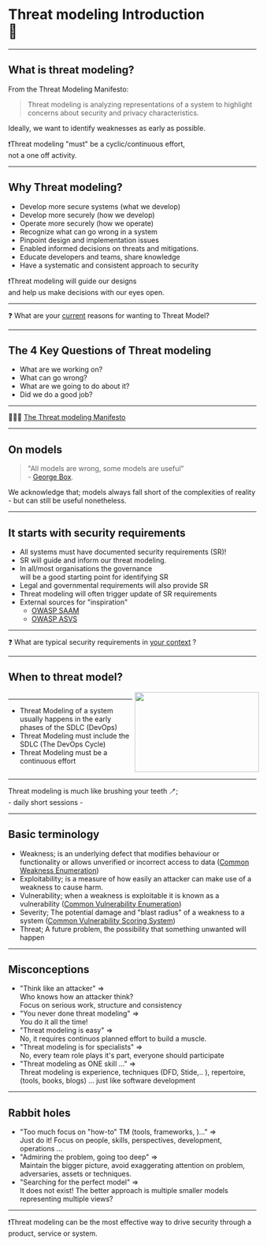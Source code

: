 <!-- markdownlint-disable MD033 -->

# Threat modeling Introduction </br>🖖

---

## What is threat modeling?

From the Threat Modeling Manifesto:<!-- .element: style="font-size:0.8em"-->
> Threat modeling is analyzing representations of a system to highlight concerns about security and privacy characteristics.

Ideally, we want to identify weaknesses as early as possible.<!-- .element: class="fragment" data-fragment-index="1" -->

❗️Threat modeling "must" be a cyclic/continuous effort,</br> not a one off activity.<!-- .element: class="fragment" data-fragment-index="2" -->

---

## Why Threat modeling?

- Develop more secure systems (what we develop)<!-- .element: class="fragment" data-fragment-index="1" -->
- Develop more securely (how we develop)<!-- .element: class="fragment" data-fragment-index="2" -->
- Operate more securely (how we operate)<!-- .element: class="fragment" data-fragment-index="3" -->
- Recognize what can go wrong in a system<!-- .element: class="fragment" data-fragment-index="4" -->
- Pinpoint design and implementation issues<!-- .element: class="fragment" data-fragment-index="5" -->
- Enabled informed decisions on threats and mitigations.<!-- .element: class="fragment" data-fragment-index="6" -->
- Educate developers and teams, share knowledge<!-- .element: class="fragment" data-fragment-index="7" -->
- Have a systematic and consistent approach to security<!-- .element: class="fragment" data-fragment-index="8" -->

❗️Threat modeling will guide our designs </br>and help us make decisions with our eyes open.<!-- .element: class="fragment" data-fragment-index="9" -->

<hr>

❓ What are your<!-- .element: class="fragment" data-fragment-index="9" --> <u>current</u> reasons for wanting to Threat Model?<!-- .element: class="fragment" data-fragment-index="9" -->

---

## The 4 Key Questions of Threat modeling

- What are we working on?<!-- .element: class="fragment" data-fragment-index="1" -->
- What can go wrong?<!-- .element: class="fragment" data-fragment-index="2" -->
- What are we going to do about it?<!-- .element: class="fragment" data-fragment-index="3" -->
- Did we do a good job?<!-- .element: class="fragment" data-fragment-index="4" -->

<hr>

🕵🏻‍♂️ <!-- .element: class="fragment" data-fragment-index="5" -->[The Threat modeling Manifesto](https://www.threatmodelingmanifesto.org/)<!-- .element: class="fragment" data-fragment-index="5" -->

---

## On models

> "All models are wrong, some models are useful"</br> - [George Box](https://en.wikipedia.org/wiki/All_models_are_wrong).

We acknowledge that; models always fall short of the complexities of reality - but can still be useful nonetheless.

---

## It starts with security requirements

- All systems must have documented security requirements (SR)!<!-- .element: class="fragment" data-fragment-index="1" -->
- SR will guide and inform our threat modeling.<!-- .element: class="fragment" data-fragment-index="2" -->
- In all/most organisations the governance</br> will be a good starting point for identifying SR<!-- .element: class="fragment" data-fragment-index="3" -->
- Legal and governmental requirements will also provide SR<!-- .element: class="fragment" data-fragment-index="3" -->
- Threat modeling will often trigger update of SR requirements<!-- .element: class="fragment" data-fragment-index="4" -->
- External sources for "inspiration"<!-- .element: class="fragment" data-fragment-index="5" -->
  - [OWASP SAAM](https://owaspsamm.org/)<!-- .element: class="fragment" data-fragment-index="5" -->
  - [OWASP ASVS](https://owasp.org/www-project-application-security-verification-standard/)<!-- .element: class="fragment" data-fragment-index="5" -->

<hr>

❓ What are typical security requirements in<!-- .element: class="fragment" data-fragment-index="7" --> <u>your context</u> ?<!-- .element: class="fragment" data-fragment-index="7" -->

---

## When to threat model?

<div style="display: grid;grid-column-gap: 1%; grid-auto-columns: 50% 50%;">

<div  style="grid-area: 1 / 1"><!-- .element: style="font-size:0.9em"-->

<hr>

- Threat Modeling of a system usually happens in the early phases of the SDLC (DevOps)
- Threat Modeling must include the SDLC (The DevOps Cycle)
- Threat Modeling must be a continuous effort

</div>

<div  style="grid-area: 1 / 2"><img src="./content/images/devops.png" width="100%" height="auto" display="block" margin-left="auto" margin-right="auto">
</div>

</div>

<hr>

Threat modeling is much like brushing your teeth 🪥;</br> - daily short sessions -

---

## Basic terminology

- Weakness; is an underlying defect that modifies behaviour or functionality or allows unverified or incorrect access to data ([Common Weakness Enumeration](https://cwe.mitre.org/))
- Exploitability; is a measure of how easily an attacker can make use of a weakness to cause harm.
- Vulnerability; when a weakness is exploitable it is known as a vulnerability ([Common Vulnerability Enumeration](https://cve.mitre.org/))
- Severity; The potential damage and "blast radius" of a weakness to a system ([Common Vulnerability Scoring System](https://www.first.org/cvss/))
- Threat; A future problem, the possibility that something unwanted will happen

---

## Misconceptions

- "Think like an attacker" => </br>Who knows how an attacker think?</br>Focus on serious work, structure and consistency<!-- .element: class="fragment" data-fragment-index="1" -->
- "You never done threat modeling" => </br>You do it all the time!<!-- .element: class="fragment" data-fragment-index="2" -->
- "Threat modeling is easy" => </br>No, it requires continuos planned effort to build a muscle.<!-- .element: class="fragment" data-fragment-index="3" -->
- "Threat modeling is for specialists" => </br>No, every team role plays it's part, everyone should participate<!-- .element: class="fragment" data-fragment-index="4" -->
- "Threat modeling as ONE skill ..." => </br> Threat modeling is experience, techniques (DFD, Stide,.. ), repertoire, (tools, books, blogs) ... just like software development<!-- .element: class="fragment" data-fragment-index="5" -->

---

## Rabbit holes

<div><!-- .element: style="font-size:0.8em"-->

- "Too much focus on "how-to" TM (tools, frameworks, )..." => </br>Just do it! Focus on people, skills, perspectives, development, operations ...<!-- .element: class="fragment" data-fragment-index="1" -->
- "Admiring the problem, going too deep" => </br>Maintain the bigger picture, avoid exaggerating attention on problem, adversaries, assets or techniques.<!-- .element: class="fragment" data-fragment-index="2" -->
- "Searching for the perfect model" => </br>It does not exist! The better approach is multiple smaller models representing multiple views?<!-- .element: class="fragment" data-fragment-index="4" -->

</div>

<hr>

❗️Threat modeling can be the most effective way to drive security through a product, service or system.<!-- .element: class="fragment" data-fragment-index="5" style="font-size:0.8em"- -->
